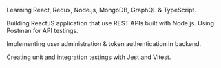 Learning React, Redux, Node.js, MongoDB, GraphQL & TypeScript.

Building ReactJS application that use REST APIs built with Node.js. Using Postman for API testings.

Implementing user administration & token authentication in backend.

Creating unit and integration testings with Jest and Vitest.